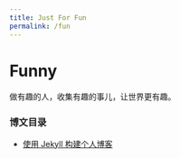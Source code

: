 ```yaml
---
title: Just For Fun
permalink: /fun
---
```


# Funny
做有趣的人，收集有趣的事儿，让世界更有趣。

### 博文目录
  * [使用 Jekyll 构建个人博客](/funny/build-blog-by-jekyll)
